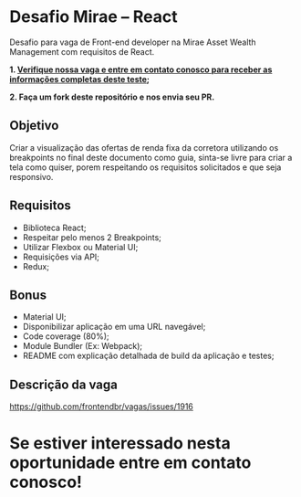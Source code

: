 # Desafio Mirae – React
Desafio para vaga de Front-end developer na Mirae Asset Wealth Management com requisitos de React. 

**1. [Verifique nossa vaga e entre em contato conosco para receber as informações completas deste teste](https://github.com/frontendbr/vagas/issues/1916);**

**2. Faça um fork deste repositório e nos envia seu PR.**

## Objetivo
Criar a visualização das ofertas de renda fixa da corretora utilizando os breakpoints no final deste documento como guia, sinta-se livre para criar a tela como quiser, porem respeitando os requisitos solicitados e que seja responsivo.

## Requisitos
-	Biblioteca React;
-	Respeitar pelo menos 2 Breakpoints;
-	Utilizar Flexbox ou Material UI;
-	Requisições via API;
-	Redux;

## Bonus
-	Material UI;
-	Disponibilizar aplicação em uma URL navegável;
-	Code coverage (80%);
-	Module Bundler (Ex: Webpack);
-	README com explicação detalhada de build da aplicação e testes;

## Descrição da vaga
https://github.com/frontendbr/vagas/issues/1916

# Se estiver interessado nesta oportunidade entre em contato conosco!
